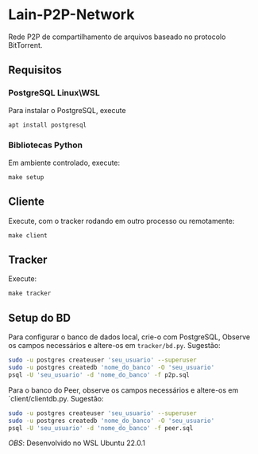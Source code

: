 # Lain-P2P-Network

Rede P2P de compartilhamento de arquivos baseado no protocolo BitTorrent.

## Requisitos

### PostgreSQL Linux\WSL

Para instalar o PostgreSQL, execute
```sh
apt install postgresql

```
### Bibliotecas Python
Em ambiente controlado, execute:

```
make setup
```

## Cliente

Execute, com o tracker rodando em outro processo ou remotamente:

```
make client
```

## Tracker

Execute:

```
make tracker
```

## Setup do BD

Para configurar o banco de dados local, crie-o com PostgreSQL, Observe os campos necessários e altere-os em `tracker/bd.py`. Sugestão:

```sh
sudo -u postgres createuser 'seu_usuario' --superuser
sudo -u postgres createdb 'nome_do_banco' -O 'seu_usuario'
psql -U 'seu_usuario' -d 'nome_do_banco' -f p2p.sql

```

Para o banco do Peer, observe os campos necessários e altere-os em `client/clientdb.py. Sugestão:

```sh
sudo -u postgres createuser 'seu_usuario' --superuser
sudo -u postgres createdb 'nome_do_banco' -O 'seu_usuario'
psql -U 'seu_usuario' -d 'nome_do_banco' -f peer.sql

```


*OBS*: Desenvolvido no WSL Ubuntu 22.0.1
